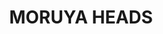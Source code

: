 ---
lastmod: '2025-04-06T06:05:20+00:00'
latitude: -35.939649
layout: suburb
longitude: 149.912199
postcode: '2537'
state: NSW
title: MORUYA HEADS
url: /nsw/moruya-heads/
---